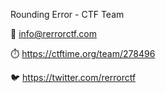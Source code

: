 Rounding Error - CTF Team

📧 info@rerrorctf.com
 
⏱️  https://ctftime.org/team/278496

🐦  https://twitter.com/rerrorctf
